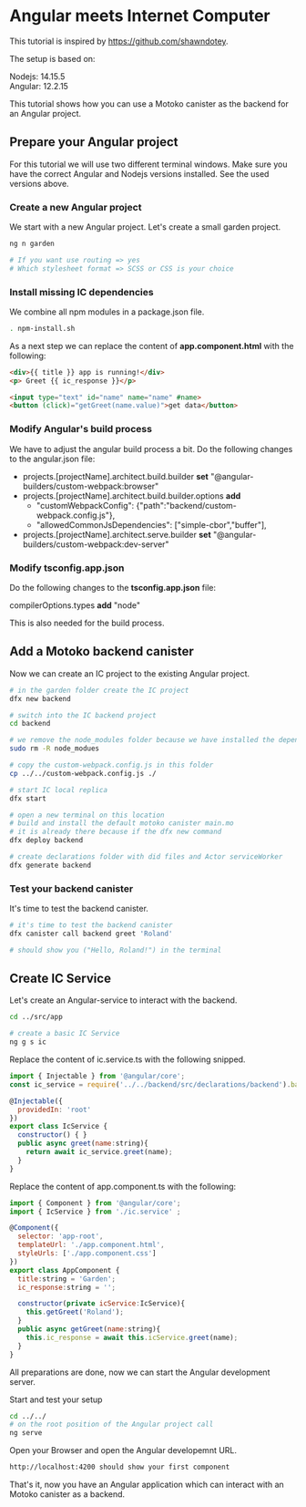 # Angular meets Internet Computer

This tutorial is inspired by https://github.com/shawndotey.

The setup is based on:

Nodejs: 14.15.5<br>
Angular: 12.2.15 

This tutorial shows how you can use a Motoko canister as the backend for an Angular project.

## Prepare your Angular project
For this tutorial we will use two different terminal windows. Make sure you have the correct Angular and Nodejs versions installed. See the used versions above.

### Create a new Angular project
We start with a new Angular project. Let's create a small garden project.

```bash
ng n garden

# If you want use routing => yes
# Which stylesheet format => SCSS or CSS is your choice
```

### Install missing IC dependencies
We combine all npm modules in a package.json file.

```bash
. npm-install.sh
```

As a next step we can replace the content of **app.component.html** with the following:
```html
<div>{{ title }} app is running!</div>
<p> Greet {{ ic_response }}</p>

<input type="text" id="name" name="name" #name>
<button (click)="getGreet(name.value)">get data</button>
```

### Modify Angular's build process
We have to adjust the angular build process a bit. Do the following changes to the angular.json file:

- projects.[projectName].architect.build.builder <b>set</b> "@angular-builders/custom-webpack:browser"
- projects.[projectName].architect.build.builder.options <b>add</b>
    - "customWebpackConfig": {"path":"backend/custom-webpack.config.js"},
    - "allowedCommonJsDependencies": ["simple-cbor","buffer"],
- projects.[projectName].architect.serve.builder <b>set</b> "@angular-builders/custom-webpack:dev-server"

### Modify tsconfig.app.json
Do the following changes to the **tsconfig.app.json** file:

compilerOptions.types <b>add</b> "node"

This is also needed for the build process.

## Add a Motoko backend canister
Now we can create an IC project to the existing Angular project.

```bash
# in the garden folder create the IC project
dfx new backend

# switch into the IC backend project
cd backend

# we remove the node_modules folder because we have installed the dependencies already
sudo rm -R node_modues

# copy the custom-webpack.config.js in this folder
cp ../../custom-webpack.config.js ./

# start IC local replica
dfx start

# open a new terminal on this location
# build and install the default motoko canister main.mo
# it is already there because if the dfx new command
dfx deploy backend

# create declarations folder with did files and Actor serviceWorker
dfx generate backend

```

### Test your backend canister
It's time to test the backend canister.
```bash
# it's time to test the backend canister
dfx canister call backend greet 'Roland'

# should show you ("Hello, Roland!") in the terminal
```

## Create IC Service
Let's create an Angular-service to interact with the backend.
```bash
cd ../src/app

# create a basic IC Service
ng g s ic
```

Replace the content of ic.service.ts with the following snipped.
```javascript
import { Injectable } from '@angular/core';
const ic_service = require('../../backend/src/declarations/backend').backend;

@Injectable({
  providedIn: 'root'
})
export class IcService {
  constructor() { }
  public async greet(name:string){
    return await ic_service.greet(name);
  }
}
```

Replace the content of app.component.ts with the following:
```javascript
import { Component } from '@angular/core';
import { IcService } from './ic.service' ;

@Component({
  selector: 'app-root',
  templateUrl: './app.component.html',
  styleUrls: ['./app.component.css']
})
export class AppComponent {
  title:string = 'Garden';
  ic_response:string = '';

  constructor(private icService:IcService){
    this.getGreet('Roland');
  }
  public async getGreet(name:string){
    this.ic_response = await this.icService.greet(name);
  }
}
```
All preparations are done, now we can start the Angular development server.

Start and test your setup
```bash
cd ../../
# on the root position of the Angular project call
ng serve

```

Open your Browser and open the Angular developemnt URL.

```bash
http://localhost:4200 should show your first component
```

That's it, now you have an Angular application which can interact with an Motoko canister as a backend.

